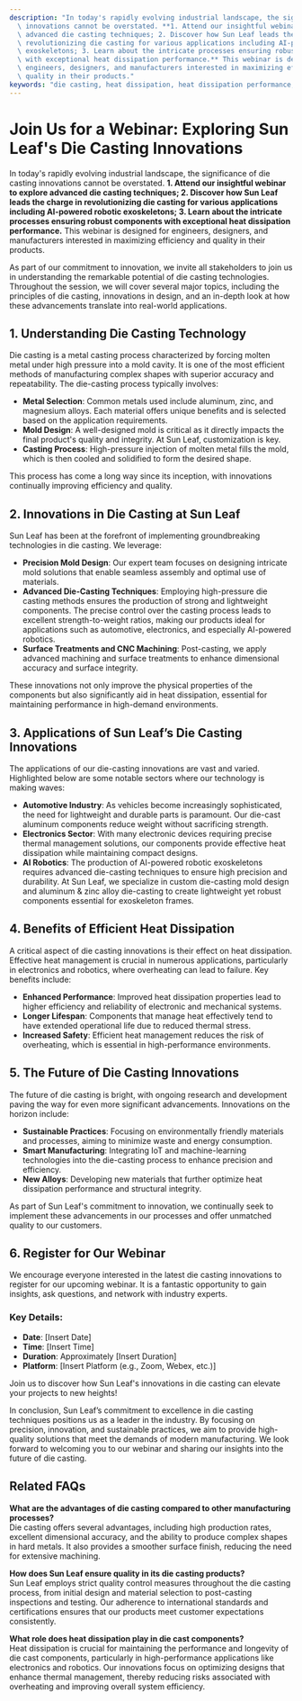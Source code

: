 ```yaml
---
description: "In today's rapidly evolving industrial landscape, the significance of die casting\
  \ innovations cannot be overstated. **1. Attend our insightful webinar to explore\
  \ advanced die casting techniques; 2. Discover how Sun Leaf leads the charge in\
  \ revolutionizing die casting for various applications including AI-powered robotic\
  \ exoskeletons; 3. Learn about the intricate processes ensuring robust components\
  \ with exceptional heat dissipation performance.** This webinar is designed for\
  \ engineers, designers, and manufacturers interested in maximizing efficiency and\
  \ quality in their products."
keywords: "die casting, heat dissipation, heat dissipation performance, heat sink"
---
```

# Join Us for a Webinar: Exploring Sun Leaf's Die Casting Innovations

In today's rapidly evolving industrial landscape, the significance of die casting innovations cannot be overstated. **1. Attend our insightful webinar to explore advanced die casting techniques; 2. Discover how Sun Leaf leads the charge in revolutionizing die casting for various applications including AI-powered robotic exoskeletons; 3. Learn about the intricate processes ensuring robust components with exceptional heat dissipation performance.** This webinar is designed for engineers, designers, and manufacturers interested in maximizing efficiency and quality in their products.

As part of our commitment to innovation, we invite all stakeholders to join us in understanding the remarkable potential of die casting technologies. Throughout the session, we will cover several major topics, including the principles of die casting, innovations in design, and an in-depth look at how these advancements translate into real-world applications. 

## **1. Understanding Die Casting Technology**

Die casting is a metal casting process characterized by forcing molten metal under high pressure into a mold cavity. It is one of the most efficient methods of manufacturing complex shapes with superior accuracy and repeatability. The die-casting process typically involves:

- **Metal Selection**: Common metals used include aluminum, zinc, and magnesium alloys. Each material offers unique benefits and is selected based on the application requirements.
- **Mold Design**: A well-designed mold is critical as it directly impacts the final product's quality and integrity. At Sun Leaf, customization is key.
- **Casting Process**: High-pressure injection of molten metal fills the mold, which is then cooled and solidified to form the desired shape.

This process has come a long way since its inception, with innovations continually improving efficiency and quality.

## **2. Innovations in Die Casting at Sun Leaf**

Sun Leaf has been at the forefront of implementing groundbreaking technologies in die casting. We leverage:

- **Precision Mold Design**: Our expert team focuses on designing intricate mold solutions that enable seamless assembly and optimal use of materials.
- **Advanced Die-Casting Techniques**: Employing high-pressure die casting methods ensures the production of strong and lightweight components. The precise control over the casting process leads to excellent strength-to-weight ratios, making our products ideal for applications such as automotive, electronics, and especially AI-powered robotics.
- **Surface Treatments and CNC Machining**: Post-casting, we apply advanced machining and surface treatments to enhance dimensional accuracy and surface integrity.

These innovations not only improve the physical properties of the components but also significantly aid in heat dissipation, essential for maintaining performance in high-demand environments.

## **3. Applications of Sun Leaf’s Die Casting Innovations**

The applications of our die-casting innovations are vast and varied. Highlighted below are some notable sectors where our technology is making waves:

- **Automotive Industry**: As vehicles become increasingly sophisticated, the need for lightweight and durable parts is paramount. Our die-cast aluminum components reduce weight without sacrificing strength.
- **Electronics Sector**: With many electronic devices requiring precise thermal management solutions, our components provide effective heat dissipation while maintaining compact designs.
- **AI Robotics**: The production of AI-powered robotic exoskeletons requires advanced die-casting techniques to ensure high precision and durability. At Sun Leaf, we specialize in custom die-casting mold design and aluminum & zinc alloy die-casting to create lightweight yet robust components essential for exoskeleton frames.

## **4. Benefits of Efficient Heat Dissipation**

A critical aspect of die casting innovations is their effect on heat dissipation. Effective heat management is crucial in numerous applications, particularly in electronics and robotics, where overheating can lead to failure. Key benefits include:

- **Enhanced Performance**: Improved heat dissipation properties lead to higher efficiency and reliability of electronic and mechanical systems.
- **Longer Lifespan**: Components that manage heat effectively tend to have extended operational life due to reduced thermal stress.
- **Increased Safety**: Efficient heat management reduces the risk of overheating, which is essential in high-performance environments.

## **5. The Future of Die Casting Innovations**

The future of die casting is bright, with ongoing research and development paving the way for even more significant advancements. Innovations on the horizon include:

- **Sustainable Practices**: Focusing on environmentally friendly materials and processes, aiming to minimize waste and energy consumption.
- **Smart Manufacturing**: Integrating IoT and machine-learning technologies into the die-casting process to enhance precision and efficiency.
- **New Alloys**: Developing new materials that further optimize heat dissipation performance and structural integrity.

As part of Sun Leaf's commitment to innovation, we continually seek to implement these advancements in our processes and offer unmatched quality to our customers.

## **6. Register for Our Webinar**

We encourage everyone interested in the latest die casting innovations to register for our upcoming webinar. It is a fantastic opportunity to gain insights, ask questions, and network with industry experts. 

### **Key Details:**
- **Date**: [Insert Date]
- **Time**: [Insert Time]
- **Duration**: Approximately [Insert Duration]
- **Platform**: [Insert Platform (e.g., Zoom, Webex, etc.)]

Join us to discover how Sun Leaf's innovations in die casting can elevate your projects to new heights!

In conclusion, Sun Leaf’s commitment to excellence in die casting techniques positions us as a leader in the industry. By focusing on precision, innovation, and sustainable practices, we aim to provide high-quality solutions that meet the demands of modern manufacturing. We look forward to welcoming you to our webinar and sharing our insights into the future of die casting.

## Related FAQs

**What are the advantages of die casting compared to other manufacturing processes?**  
Die casting offers several advantages, including high production rates, excellent dimensional accuracy, and the ability to produce complex shapes in hard metals. It also provides a smoother surface finish, reducing the need for extensive machining.

**How does Sun Leaf ensure quality in its die casting products?**  
Sun Leaf employs strict quality control measures throughout the die casting process, from initial design and material selection to post-casting inspections and testing. Our adherence to international standards and certifications ensures that our products meet customer expectations consistently.

**What role does heat dissipation play in die cast components?**  
Heat dissipation is crucial for maintaining the performance and longevity of die cast components, particularly in high-performance applications like electronics and robotics. Our innovations focus on optimizing designs that enhance thermal management, thereby reducing risks associated with overheating and improving overall system efficiency.
